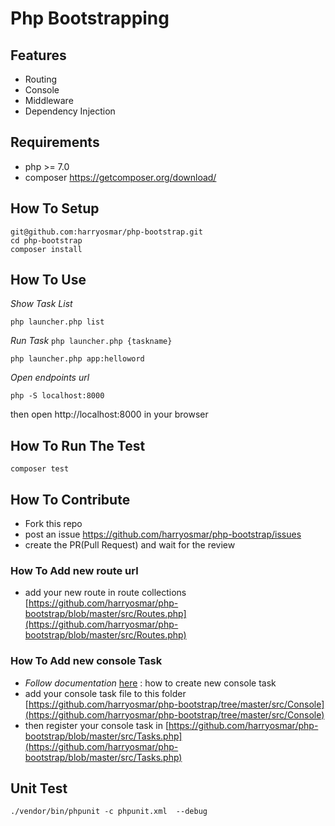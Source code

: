 # Php Bootstrapping

## Features
- Routing
- Console
- Middleware
- Dependency Injection

## Requirements
- php >= 7.0
- composer https://getcomposer.org/download/

## How To Setup
```
git@github.com:harryosmar/php-bootstrap.git
cd php-bootstrap
composer install
```

## How To Use
*Show Task List*
```
php launcher.php list
```
*Run Task* `php launcher.php {taskname}`
```
php launcher.php app:helloword
```
*Open endpoints url*
```
php -S localhost:8000
```
then open http://localhost:8000 in your browser


## How To Run The Test
```
composer test
```

## How To Contribute
- Fork this repo
- post an issue https://github.com/harryosmar/php-bootstrap/issues
- create the PR(Pull Request) and wait for the review

### How To Add new route url
- add your new route in route collections
[https://github.com/harryosmar/php-bootstrap/blob/master/src/Routes.php](https://github.com/harryosmar/php-bootstrap/blob/master/src/Routes.php)

### How To Add new console Task
- *Follow documentation* [here](https://symfony.com/doc/current/console.html) : how to create new console task
- add your console task file to this folder
[https://github.com/harryosmar/php-bootstrap/tree/master/src/Console](https://github.com/harryosmar/php-bootstrap/tree/master/src/Console)
- then register your console task in [https://github.com/harryosmar/php-bootstrap/blob/master/src/Tasks.php](https://github.com/harryosmar/php-bootstrap/blob/master/src/Tasks.php)

## Unit Test
```
./vendor/bin/phpunit -c phpunit.xml  --debug
```


